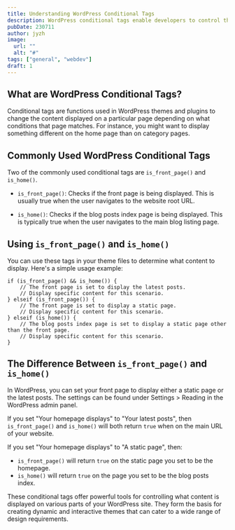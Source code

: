 ```yaml
---
title: Understanding WordPress Conditional Tags
description: WordPress conditional tags enable developers to control the content flow based on specific conditions.
pubDate: 230711
author: jyzh
image:
  url: ""
  alt: "#"
tags: ["general", "webdev"]
draft: 1
---
```


## What are WordPress Conditional Tags?

Conditional tags are functions used in WordPress themes and plugins to change
the content displayed on a particular page depending on what conditions that
page matches. For instance, you might want to display something different on the
home page than on category pages.

## Commonly Used WordPress Conditional Tags

Two of the commonly used conditional tags are `is_front_page()` and `is_home()`.

- `is_front_page()`: Checks if the front page is being displayed. This is
  usually true when the user navigates to the website root URL.

- `is_home()`: Checks if the blog posts index page is being displayed. This is
  typically true when the user navigates to the main blog listing page.

## Using `is_front_page()` and `is_home()`

You can use these tags in your theme files to determine what content to display.
Here's a simple usage example:

```
if (is_front_page() && is_home()) {
    // The front page is set to display the latest posts.
    // Display specific content for this scenario.
} elseif (is_front_page()) {
    // The front page is set to display a static page.
    // Display specific content for this scenario.
} elseif (is_home()) {
    // The blog posts index page is set to display a static page other than the front page.
    // Display specific content for this scenario.
}
```

## The Difference Between `is_front_page()` and `is_home()`

In WordPress, you can set your front page to display either a static page or the
latest posts. The settings can be found under Settings > Reading in the
WordPress admin panel.

If you set "Your homepage displays" to "Your latest posts", then
`is_front_page()` and `is_home()` will both return `true` when on the main URL
of your website.

If you set "Your homepage displays" to "A static page", then:

- `is_front_page()` will return `true` on the static page you set to be the
  homepage.
- `is_home()` will return `true` on the page you set to be the blog posts index.

These conditional tags offer powerful tools for controlling what content is
displayed on various parts of your WordPress site. They form the basis for
creating dynamic and interactive themes that can cater to a wide range of design
requirements.
